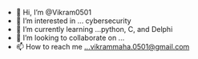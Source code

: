 - 👋 Hi, I’m @Vikram0501
- 👀 I’m interested in ... cybersecurity
- 🌱 I’m currently learning ...python, C, and Delphi
- 💞️ I’m looking to collaborate on ...
- 📫 How to reach me ...vikrammaha.0501@gmail.com

<!---
Vikram0501/Vikram0501 is a ✨ special ✨ repository because its `README.md` (this file) appears on your GitHub profile.
You can click the Preview link to take a look at your changes.
--->
